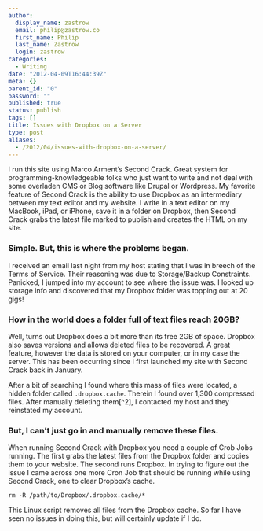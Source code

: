 ```yaml
---
author:
  display_name: zastrow
  email: philip@zastrow.co
  first_name: Philip
  last_name: Zastrow
  login: zastrow
categories:
  - Writing
date: "2012-04-09T16:44:39Z"
meta: {}
parent_id: "0"
password: ""
published: true
status: publish
tags: []
title: Issues with Dropbox on a Server
type: post
aliases:
  - /2012/04/issues-with-dropbox-on-a-server/
---
```

<p>I run this site using Marco Arment’s Second Crack. Great system for programming-knowledgeable folks who just want to write and not deal with some overladen CMS or Blog software like Drupal or Wordpress. My favorite feature of Second Crack is the ability to use Dropbox as an intermediary between my text editor and my website. I write in a text editor on my MacBook, iPad, or iPhone, save it in a folder on Dropbox, then Second Crack grabs the latest file marked to publish and creates the HTML on my site.</p>
<h3 id="simple-but-this-is-where-the-problems-began">Simple. But, this is where the problems began.</h3>
<p>I received an email last night from my host stating that I was in breech of the Terms of Service. Their reasoning was due to Storage/Backup Constraints. Panicked, I jumped into my account to see where the issue was. I looked up storage info and discovered that my Dropbox folder was topping out at 20 gigs!</p>
<h3 id="how-in-the-world-does-a-folder-full-of-text-files-reach-20gb">How in the world does a folder full of text files reach 20GB?</h3>
<p>Well, turns out Dropbox does a bit more than its free 2GB of space. Dropbox also saves versions and allows deleted files to be recovered. A great feature, however the data is stored on your computer, or in my case the server. This has been occurring since I first launched my site with Second Crack back in January.</p>
<p>After a bit of searching I found where this mass of files were located, a hidden folder called <code class="highlighter-rouge">.dropbox.cache</code>. Therein I found over 1,300 compressed files. After manually deleting them[^2], I contacted my host and they reinstated my account.</p>
<h3 id="but-i-cant-just-go-in-and-manually-remove-these-files">But, I can’t just go in and manually remove these files.</h3>
<p>When running Second Crack with Dropbox you need a couple of Crob Jobs running. The first grabs the latest files from the Dropbox folder and copies them to your website. The second runs Dropbox. In trying to figure out the issue I came across one more Cron Job that should be running while using Second Crack, one to clear Dropbox’s cache.</p>
<p><code class="highlighter-rouge">rm -R /path/to/Dropbox/.dropbox.cache/*</code></p>
<p>This Linux script removes all files from the Dropbox cache. So far I have seen no issues in doing this, but will certainly update if I do.</p>
